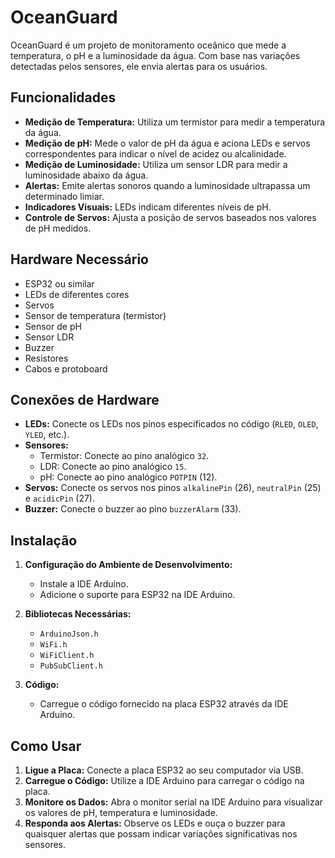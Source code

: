 # OceanGuard

OceanGuard é um projeto de monitoramento oceânico que mede a temperatura, o pH e a luminosidade da água. Com base nas variações detectadas pelos sensores, ele envia alertas para os usuários.

## Funcionalidades

- **Medição de Temperatura:** Utiliza um termistor para medir a temperatura da água.
- **Medição de pH:** Mede o valor de pH da água e aciona LEDs e servos correspondentes para indicar o nível de acidez ou alcalinidade.
- **Medição de Luminosidade:** Utiliza um sensor LDR para medir a luminosidade abaixo da água.
- **Alertas:** Emite alertas sonoros quando a luminosidade ultrapassa um determinado limiar.
- **Indicadores Visuais:** LEDs indicam diferentes níveis de pH.
- **Controle de Servos:** Ajusta a posição de servos baseados nos valores de pH medidos.

## Hardware Necessário

- ESP32 ou similar
- LEDs de diferentes cores
- Servos
- Sensor de temperatura (termistor)
- Sensor de pH
- Sensor LDR
- Buzzer
- Resistores
- Cabos e protoboard

## Conexões de Hardware

- **LEDs:** Conecte os LEDs nos pinos especificados no código (`RLED`, `OLED`, `YLED`, etc.).
- **Sensores:**
  - Termistor: Conecte ao pino analógico `32`.
  - LDR: Conecte ao pino analógico `15`.
  - pH: Conecte ao pino analógico `POTPIN` (12).
- **Servos:** Conecte os servos nos pinos `alkalinePin` (26), `neutralPin` (25) e `acidicPin` (27).
- **Buzzer:** Conecte o buzzer ao pino `buzzerAlarm` (33).

## Instalação

1. **Configuração do Ambiente de Desenvolvimento:**
   - Instale a IDE Arduino.
   - Adicione o suporte para ESP32 na IDE Arduino.

2. **Bibliotecas Necessárias:**
   - `ArduinoJson.h`
   - `WiFi.h`
   - `WiFiClient.h`
   - `PubSubClient.h`

3. **Código:**
   - Carregue o código fornecido na placa ESP32 através da IDE Arduino.

## Como Usar

1. **Ligue a Placa:** Conecte a placa ESP32 ao seu computador via USB.
2. **Carregue o Código:** Utilize a IDE Arduino para carregar o código na placa.
3. **Monitore os Dados:** Abra o monitor serial na IDE Arduino para visualizar os valores de pH, temperatura e luminosidade.
4. **Responda aos Alertas:** Observe os LEDs e ouça o buzzer para quaisquer alertas que possam indicar variações significativas nos sensores.
